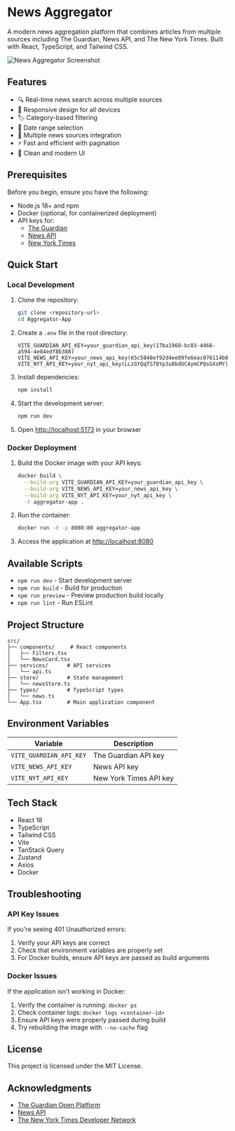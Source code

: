 # News Aggregator

A modern news aggregation platform that combines articles from multiple sources including The Guardian, News API, and The New York Times. Built with React, TypeScript, and Tailwind CSS.

![News Aggregator Screenshot](https://images.unsplash.com/photo-1504711434969-e33886168f5c?auto=format&fit=crop&q=80&w=1200&h=600)

## Features

- 🔍 Real-time news search across multiple sources
- 📱 Responsive design for all devices
- 🏷️ Category-based filtering
- 📅 Date range selection
- 📰 Multiple news sources integration
- ⚡ Fast and efficient with pagination
- 🎨 Clean and modern UI

## Prerequisites

Before you begin, ensure you have the following:

- Node.js 18+ and npm
- Docker (optional, for containerized deployment)
- API keys for:
  - [The Guardian](https://open-platform.theguardian.com/access/)
  - [News API](https://newsapi.org/register)
  - [New York Times](https://developer.nytimes.com/get-started)

## Quick Start

### Local Development

1. Clone the repository:
   ```bash
   git clone <repository-url>
   cd Aggregator-App
   ```

2. Create a `.env` file in the root directory:
   ```env
   VITE_GUARDIAN_API_KEY=your_guardian_api_key(17ba1968-bc03-4466-a594-4e84edf8b388)
   VITE_NEWS_API_KEY=your_news_api_key(65c5848ef92d4ee89fe6eac076114b8b)
   VITE_NYT_API_KEY=your_nyt_api_key(LLzGYQqTS78Yp3u8bdUC4ymCPQsGXsMY)
   ```

3. Install dependencies:
   ```bash
   npm install
   ```

4. Start the development server:
   ```bash
   npm run dev
   ```

5. Open [http://localhost:5173](http://localhost:5173) in your browser

### Docker Deployment

1. Build the Docker image with your API keys:
   ```bash
   docker build \
     --build-arg VITE_GUARDIAN_API_KEY=your_guardian_api_key \
     --build-arg VITE_NEWS_API_KEY=your_news_api_key \
     --build-arg VITE_NYT_API_KEY=your_nyt_api_key \
     -t aggregator-app .
   ```

2. Run the container:
   ```bash
   docker run -d -p 8080:80 aggregator-app
   ```

3. Access the application at [http://localhost:8080](http://localhost:8080)

## Available Scripts

- `npm run dev` - Start development server
- `npm run build` - Build for production
- `npm run preview` - Preview production build locally
- `npm run lint` - Run ESLint

## Project Structure

```
src/
├── components/     # React components
│   ├── Filters.tsx
│   └── NewsCard.tsx
├── services/      # API services
│   └── api.ts
├── store/         # State management
│   └── newsStore.ts
├── types/         # TypeScript types
│   └── news.ts
└── App.tsx        # Main application component
```

## Environment Variables

| Variable | Description |
|----------|-------------|
| `VITE_GUARDIAN_API_KEY` | The Guardian API key |
| `VITE_NEWS_API_KEY` | News API key |
| `VITE_NYT_API_KEY` | New York Times API key |

## Tech Stack

- React 18
- TypeScript
- Tailwind CSS
- Vite
- TanStack Query
- Zustand
- Axios
- Docker

## Troubleshooting

### API Key Issues

If you're seeing 401 Unauthorized errors:
1. Verify your API keys are correct
2. Check that environment variables are properly set
3. For Docker builds, ensure API keys are passed as build arguments

### Docker Issues

If the application isn't working in Docker:
1. Verify the container is running: `docker ps`
2. Check container logs: `docker logs <container-id>`
3. Ensure API keys were properly passed during build
4. Try rebuilding the image with `--no-cache` flag

## License

This project is licensed under the MIT License.

## Acknowledgments

- [The Guardian Open Platform](https://open-platform.theguardian.com/)
- [News API](https://newsapi.org/)
- [The New York Times Developer Network](https://developer.nytimes.com/)
